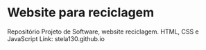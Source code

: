 # Website para reciclagem
Repositório Projeto de Software, website reciclagem.
HTML, CSS e JavaScript
Link: stela130.github.io
